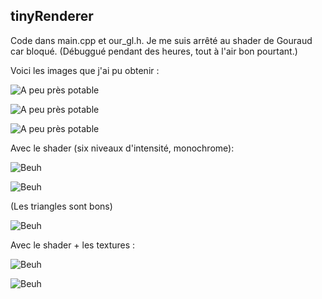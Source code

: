 ## tinyRenderer

Code dans main.cpp et our_gl.h.
Je me suis arrêté au shader de Gouraud car bloqué. (Débuggué pendant des heures, tout à l'air bon pourtant.)

Voici les images que j'ai pu obtenir :

![A peu près potable](/img/ok1.tga)

![A peu près potable](/img/ok2.tga)

![A peu près potable](/img/ok3.tga)

Avec le shader (six niveaux d'intensité, monochrome):

![Beuh](/img/gouraud.tga)

![Beuh](/img/gouraud_dia.tga)

(Les triangles sont bons)

![Beuh](/img/gouraud_triangles.tga)

Avec le shader + les textures :

![Beuh](/img/gouraud_head_tex.tga)

![Beuh](/img/gouraud_dia_tex.tga)

